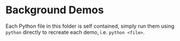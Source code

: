 # Background Demos

Each Python file in this folder is self contained, simply run them using `python` directly to recreate each demo, i.e. `python <file>`.
